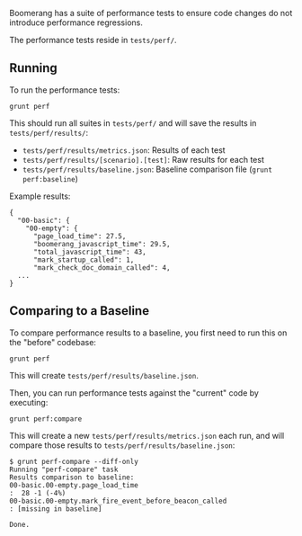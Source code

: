 Boomerang has a suite of performance tests to ensure code changes do not introduce performance regressions.

The performance tests reside in `tests/perf/`.

## Running

To run the performance tests:

```
grunt perf
```

This should run all suites in `tests/perf/` and will save the results in `tests/perf/results/`:

* `tests/perf/results/metrics.json`: Results of each test
* `tests/perf/results/[scenario].[test]`: Raw results for each test
* `tests/perf/results/baseline.json`: Baseline comparison file (`grunt perf:baseline`)

Example results:

```
{
  "00-basic": {
    "00-empty": {
      "page_load_time": 27.5,
      "boomerang_javascript_time": 29.5,
      "total_javascript_time": 43,
      "mark_startup_called": 1,
      "mark_check_doc_domain_called": 4,
  ...
}
```

## Comparing to a Baseline

To compare performance results to a baseline, you first need to run this on the "before" codebase:

```
grunt perf
```

This will create `tests/perf/results/baseline.json`.

Then, you can run performance tests against the "current" code by executing:

```
grunt perf:compare
```

This will create a new `tests/perf/results/metrics.json` each run, and will compare those results to `tests/perf/results/baseline.json`:

```
$ grunt perf-compare --diff-only
Running "perf-compare" task
Results comparison to baseline:
00-basic.00-empty.page_load_time                                       :  28 -1 (-4%)
00-basic.00-empty.mark_fire_event_before_beacon_called                 : [missing in baseline]

Done.
```
